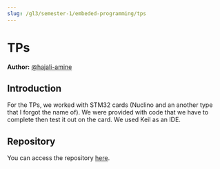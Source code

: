 ```yaml
---
slug: /gl3/semester-1/embeded-programming/tps
---
```


# TPs

__Author:__ [@hajali-amine](https://github.com/hajali-amine)

## Introduction

For the TPs, we worked with STM32 cards (Nuclino and an another type that I forgot the name of). We were provided with code that we have to complete then test it out on the card. We used Keil as an IDE.

## Repository

You can access the repository [here](https://github.com/hajali-amine/stm32-workshop).
